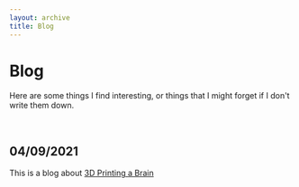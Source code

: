```yaml
---
layout: archive
title: Blog
---
```

<div class="blurb">
	<h1>Blog</h1>
  <p>Here are some things I find interesting, or things that I might forget if I don't write them down. </p><br/>
	
  <h2>04/09/2021</h2>
  <p>This is a blog about <a href="/blog/printabrain">3D Printing a Brain</a></p>
<br>
</div><!-- /.blurb -->